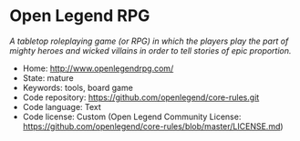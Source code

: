 # Open Legend RPG

_A tabletop roleplaying game (or RPG) in which the players play the part of mighty heroes and wicked villains in order to tell stories of epic proportion._

- Home: http://www.openlegendrpg.com/
- State: mature
- Keywords: tools, board game
- Code repository: https://github.com/openlegend/core-rules.git
- Code language: Text
- Code license: Custom (Open Legend Community License: https://github.com/openlegend/core-rules/blob/master/LICENSE.md)


